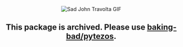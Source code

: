 <center>
    <img src="https://tzkt.io/404.gif" alt="Sad John Travolta GIF">
    <h2>This package is archived. Please use <a href="https://github.com/baking-bad/pytezos">baking-bad/pytezos</a>.<h2>
</center>
